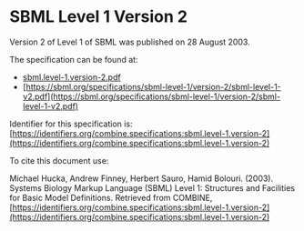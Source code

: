 # SBML Level 1 Version 2
Version 2 of Level 1 of SBML was published on 28 August 2003.

The specification can be found at:

* [sbml.level-1.version-2.pdf](https://raw.githubusercontent.com/combine-org/combine-specifications/main/specifications/files/sbml.level-1.version-2.pdf)
* [https://sbml.org/specifications/sbml-level-1/version-2/sbml-level-1-v2.pdf](https://sbml.org/specifications/sbml-level-1/version-2/sbml-level-1-v2.pdf)

Identifier for this specification is: [https://identifiers.org/combine.specifications:sbml.level-1.version-2](https://identifiers.org/combine.specifications:sbml.level-1.version-2)

To cite this document use:

Michael Hucka, Andrew Finney, Herbert Sauro, Hamid Bolouri. (2003). Systems Biology Markup Language (SBML) Level 1: Structures and Facilities for Basic Model Definitions. Retrieved from COMBINE, [https://identifiers.org/combine.specifications:sbml.level-1.version-2](https://identifiers.org/combine.specifications:sbml.level-1.version-2)